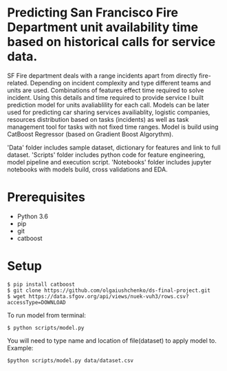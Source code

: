 # Predicting San Francisco Fire Department unit availability time based on historical calls for service data.
SF Fire department deals with a range incidents apart from directly fire-related. Depending on incident complexity and type different teams and units are used. Combinations of features effect time required to solve incident. Using this details and time required to provide service I built prediction model for units avaliablility for each call. 
Models can be later used for predicting car sharing services availiablity, logistic companies, resources distribution based on tasks (incidents) as well as task management tool for tasks with not fixed time ranges.
Model is build using CatBoost Regressor (based on Gradient Boost Algorythm).

'Data' folder includes sample dataset, dictionary for features and link to full dataset.
'Scripts' folder includes python code for feature engineering, model pipeline and execution script.
'Notebooks' folder includes jupyter notebooks with models build, cross validations and EDA.

# Prerequisites
- Python 3.6
- pip
- git
- catboost


# Setup
```
$ pip install catboost
$ git clone https://github.com/olgaiushchenko/ds-final-project.git
$ wget https://data.sfgov.org/api/views/nuek-vuh3/rows.csv?accessType=DOWNLOAD
```
To run model from terminal:
```
$ python scripts/model.py
```
You will need to type name and location of file(dataset) to apply model to. Example: 
```
$python scripts/model.py data/dataset.csv
```
